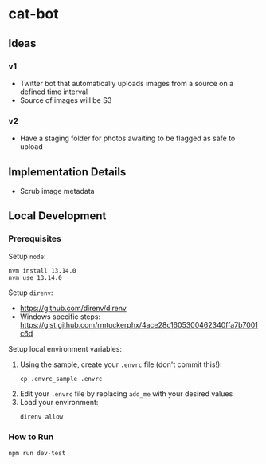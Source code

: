 # cat-bot

## Ideas

### v1
- Twitter bot that automatically uploads images from a source on a defined time interval
- Source of images will be S3

### v2
- Have a staging folder for photos awaiting to be flagged as safe to upload

## Implementation Details
- Scrub image metadata

## Local Development

### Prerequisites

Setup `node`:
```
nvm install 13.14.0
nvm use 13.14.0
```
Setup `direnv`:
- https://github.com/direnv/direnv
- Windows specific steps: https://gist.github.com/rmtuckerphx/4ace28c1605300462340ffa7b7001c6d

Setup local environment variables:
1. Using the sample, create your `.envrc` file (don't commit this!):
    ```
    cp .envrc_sample .envrc
    ```
2. Edit your `.envrc` file by replacing `add_me` with your desired values
3. Load your environment:
    ```
    direnv allow
    ```

### How to Run

```
npm run dev-test
```
